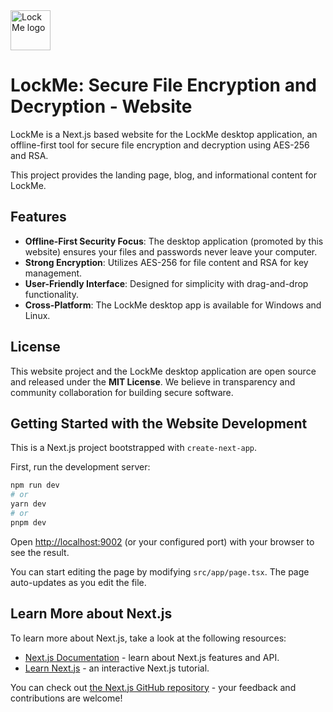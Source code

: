 <img src="https://lockme.my/assets/img/logo_lockme_highRESver.png" alt="LockMe logo" height="64px" />

# LockMe: Secure File Encryption and Decryption - Website

LockMe is a Next.js based website for the LockMe desktop application, an offline-first tool for secure file encryption and decryption using AES-256 and RSA.

This project provides the landing page, blog, and informational content for LockMe.

## Features

- **Offline-First Security Focus**: The desktop application (promoted by this website) ensures your files and passwords never leave your computer.
- **Strong Encryption**: Utilizes AES-256 for file content and RSA for key management.
- **User-Friendly Interface**: Designed for simplicity with drag-and-drop functionality.
- **Cross-Platform**: The LockMe desktop app is available for Windows and Linux.

## License

This website project and the LockMe desktop application are open source and released under the **MIT License**. We believe in transparency and community collaboration for building secure software.

## Getting Started with the Website Development

This is a Next.js project bootstrapped with `create-next-app`.

First, run the development server:

```bash
npm run dev
# or
yarn dev
# or
pnpm dev
```

Open [http://localhost:9002](http://localhost:9002) (or your configured port) with your browser to see the result.

You can start editing the page by modifying `src/app/page.tsx`. The page auto-updates as you edit the file.

## Learn More about Next.js

To learn more about Next.js, take a look at the following resources:

- [Next.js Documentation](https://nextjs.org/docs) - learn about Next.js features and API.
- [Learn Next.js](https://nextjs.org/learn) - an interactive Next.js tutorial.

You can check out [the Next.js GitHub repository](https://github.com/vercel/next.js/) - your feedback and contributions are welcome!
